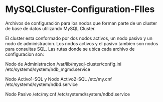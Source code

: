 # MySQLCluster-Configuration-FIles
Archivos de configuración para los nodos que forman parte de un cluster de base de datos utilizando MySQL Cluster.

El cluster esta conformado por dos nodos activos, un nodo pasivo y un nodo de administracion. Los nodos activos y el pasivo tambien son nodos para consultas SQL. Las rutas donde se ubica cada archivo de configuracion son:

Nodo de Administracion
/var/lib/mysql-cluster/config.ini
/etc/systemd/system/ndb_mgmd.service

Nodo Activo1-SQL y Nodo Activo2-SQL
/etc/my.cnf
/etc/systemd/system/ndbd.service

Nodo Pasivo
/etc/my.cnf
/etc/systemd/system/ndbd.service
